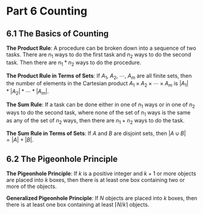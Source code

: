 # Part 6 Counting

## 6.1 The Basics of Counting

**The Product Rule**: A procedure can be broken down into a sequence of two tasks. There are $n_1$ ways to do the first task and $n_2$ ways to do the second task. Then there are $n_1*n_2$ ways to do the procedure.

**The Product Rule in Terms of Sets**: If $A_1$, $A_2$, $\cdots$, $A_m$ are all finite sets, then the number of elements in the Cartesian product $A_1 \times A_2 \times \cdots \times A_m$ is $|A_1| * |A_2| * \cdots * |A_m|$.

**The Sum Rule**: If a task can be done either in one of $n_1$ ways or in one of $n_2$ ways to do the second task, where none of the set of $n_1$ ways is the same as any of the set of $n_2$ ways, then there are $n_1 + n_2$ ways to do the task.

**The Sum Rule in Terms of Sets**: If $A$ and $B$ are disjoint sets, then $|A \cup B| = |A| + |B|$.

## 6.2 The Pigeonhole Principle

**The Pigeonhole Principle**: If $k$ is a positive integer and $k+1$ or more objects are placed into $k$ boxes, then there is at least one box containing two or more of the objects.

**Generalized Pigeonhole Principle**: If $N$ objects are placed into $k$ boxes, then there is at least one box containing at least $\lceil N/k \rceil$ objects.
